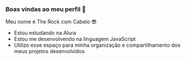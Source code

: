 ### Boas vindas ao meu perfil :blue_heart:

Meu nome é The Rock com Cabelo 😎

- Estou estudando na Alura
- Estou me desenvolvendo na linguagem JavaScript
- Utilizo esse espaço para minha organização e compartilhamento dos meus projetos desenvolvidos

<!--

-->
